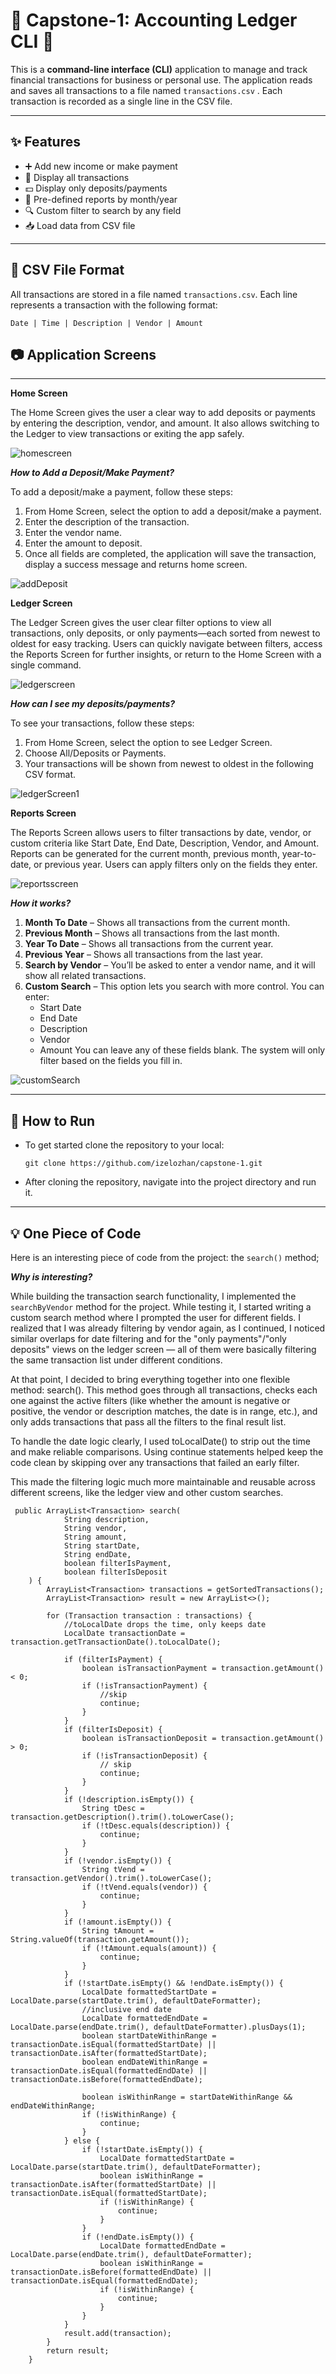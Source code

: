 # 💸 Capstone-1: Accounting Ledger CLI 💸

This is a **command-line interface (CLI)** application to manage and track financial transactions for business or personal use. The application reads and saves all transactions to a file named `transactions.csv` . Each transaction is recorded as a single line in the CSV file.

---

## ✨ Features

- ➕ Add new income or make payment  
- 📄 Display all transactions  
- 💵  Display only deposits/payments  
- 📆 Pre-defined reports by month/year  
- 🔍 Custom filter to search by any field  
- 📥 Load data from CSV file  

---

## 📁 CSV File Format

All transactions are stored in a file named `transactions.csv`. Each line represents a transaction with the following format:

`Date | Time | Description | Vendor | Amount`

## 📷 Application Screens

---

**Home Screen** <br>

The Home Screen gives the user a clear way to add deposits or payments by entering the description, vendor, and amount. It also allows switching to the Ledger to view transactions or exiting the app safely. 

![homescreen](https://github.com/user-attachments/assets/cee49e97-3f9e-434d-8fcf-da6b2bfd7fbf)

_**How to Add a Deposit/Make Payment?**_

To add a deposit/make a payment, follow these steps:

1. From Home Screen, select the option to add a deposit/make a payment.
2. Enter the description of the transaction.
3. Enter the vendor name.
4. Enter the amount to deposit.
5. Once all fields are completed, the application will save the transaction, display a success message and returns home screen.

   
![addDeposit](https://github.com/user-attachments/assets/c4d6d391-43f5-4ba5-8f2b-8c2a29c2cd0d)


**Ledger Screen** <br>

The Ledger Screen gives the user clear filter options to view all transactions, only deposits, or only payments—each sorted from newest to oldest for easy tracking. Users can quickly navigate between filters, access the Reports Screen for further insights, or return to the Home Screen with a single command.

![ledgerscreen](https://github.com/user-attachments/assets/7cc8373b-0222-448f-87a3-6ea4bb1046a6)

_**How can I see my deposits/payments?**_

To see your transactions, follow these steps:

1. From Home Screen, select the option to see Ledger Screen.
2. Choose All/Deposits or Payments.
3. Your transactions will be shown from newest to oldest in the following CSV format.
   
![ledgerScreen1](https://github.com/user-attachments/assets/3e669b4e-5269-4cc9-9ab0-16a82ac4cc32)


**Reports Screen** <br>

The Reports Screen allows users to filter transactions by date, vendor, or custom criteria like Start Date, End Date, Description, Vendor, and Amount. Reports can be generated for the current month, previous month, year-to-date, or previous year. Users can apply filters only on the fields they enter.

![reportsscreen](https://github.com/user-attachments/assets/5043900c-604e-4713-aad0-e83a147158f7)

_**How it works?**_

1. **Month To Date** – Shows all transactions from the current month.
2. **Previous Month** – Shows all transactions from the last month.
3. **Year To Date** – Shows all transactions from the current year.
4. **Previous Year** – Shows all transactions from the last year.
5. **Search by Vendor** – You’ll be asked to enter a vendor name, and it will show all related transactions.
6. **Custom Search** – This option lets you search with more control. You can enter:
   - Start Date
   - End Date
   - Description
   - Vendor
   - Amount
   You can leave any of these fields blank. The system will only filter based on the fields you fill in.

![customSearch](https://github.com/user-attachments/assets/91602906-f2c0-42a4-8d9b-d908521475af)


---

## 🏃 How to Run 

- To get started clone the repository to your local:

  `git clone https://github.com/izelozhan/capstone-1.git`

- After cloning the repository, navigate into the project directory and run it.

---

## 💡 One Piece of Code 

Here is an interesting piece of code from the project: the `search()` method;

_**Why is interesting?**_

While building the transaction search functionality, I implemented the `searchByVendor` method for the project. While testing it, I started writing a custom search method where I prompted the user for different fields. I realized that I was already filtering by vendor again, as I continued, I noticed similar overlaps for date filtering and for the "only payments"/"only deposits" views on the ledger screen — all of them were basically filtering the same transaction list under different conditions.

At that point, I decided to bring everything together into one flexible method: search(). This method goes through all transactions, checks each one against the active filters (like whether the amount is negative or positive, the vendor or description matches, the date is in range, etc.), and only adds transactions that pass all the filters to the final result list.

To handle the date logic clearly, I used toLocalDate() to strip out the time and make reliable comparisons. Using continue statements helped keep the code clean by skipping over any transactions that failed an early filter.

This made the filtering logic much more maintainable and reusable across different screens, like the ledger view and other custom searches.

```
 public ArrayList<Transaction> search(
            String description,
            String vendor,
            String amount,
            String startDate,
            String endDate,
            boolean filterIsPayment,
            boolean filterIsDeposit
    ) {
        ArrayList<Transaction> transactions = getSortedTransactions();
        ArrayList<Transaction> result = new ArrayList<>();

        for (Transaction transaction : transactions) {
            //toLocalDate drops the time, only keeps date
            LocalDate transactionDate = transaction.getTransactionDate().toLocalDate();

            if (filterIsPayment) {
                boolean isTransactionPayment = transaction.getAmount() < 0;
                if (!isTransactionPayment) {
                    //skip
                    continue;
                }
            }
            if (filterIsDeposit) {
                boolean isTransactionDeposit = transaction.getAmount() > 0;
                if (!isTransactionDeposit) {
                    // skip
                    continue;
                }
            }
            if (!description.isEmpty()) {
                String tDesc = transaction.getDescription().trim().toLowerCase();
                if (!tDesc.equals(description)) {
                    continue;
                }
            }
            if (!vendor.isEmpty()) {
                String tVend = transaction.getVendor().trim().toLowerCase();
                if (!tVend.equals(vendor)) {
                    continue;
                }
            }
            if (!amount.isEmpty()) {
                String tAmount = String.valueOf(transaction.getAmount());
                if (!tAmount.equals(amount)) {
                    continue;
                }
            }
            if (!startDate.isEmpty() && !endDate.isEmpty()) {
                LocalDate formattedStartDate = LocalDate.parse(startDate.trim(), defaultDateFormatter);
                //inclusive end date
                LocalDate formattedEndDate = LocalDate.parse(endDate.trim(), defaultDateFormatter).plusDays(1);
                boolean startDateWithinRange = transactionDate.isEqual(formattedStartDate) || transactionDate.isAfter(formattedStartDate);
                boolean endDateWithinRange = transactionDate.isEqual(formattedEndDate) || transactionDate.isBefore(formattedEndDate);

                boolean isWithinRange = startDateWithinRange && endDateWithinRange;
                if (!isWithinRange) {
                    continue;
                }
            } else {
                if (!startDate.isEmpty()) {
                    LocalDate formattedStartDate = LocalDate.parse(startDate.trim(), defaultDateFormatter);
                    boolean isWithinRange = transactionDate.isAfter(formattedStartDate) || transactionDate.isEqual(formattedStartDate);
                    if (!isWithinRange) {
                        continue;
                    }
                }
                if (!endDate.isEmpty()) {
                    LocalDate formattedEndDate = LocalDate.parse(endDate.trim(), defaultDateFormatter);
                    boolean isWithinRange = transactionDate.isBefore(formattedEndDate) || transactionDate.isEqual(formattedEndDate);
                    if (!isWithinRange) {
                        continue;
                    }
                }
            }
            result.add(transaction);
        }
        return result;
    }
```



